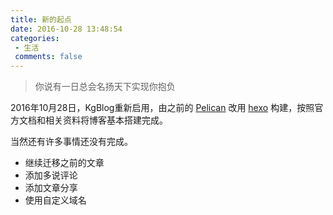 ```yaml
---
title: 新的起点
date: 2016-10-28 13:48:54
categories:
 - 生活
 comments: false
---
```


> 你说有一日总会名扬天下实现你抱负

2016年10月28日，KgBlog重新启用，由之前的 [Pelican](http://www.getpelican.com) 改用 [hexo](https://hexo.io/)  构建，按照官方文档和相关资料将博客基本搭建完成。

当然还有许多事情还没有完成。

- 继续迁移之前的文章
- 添加多说评论
- 添加文章分享
- 使用自定义域名
